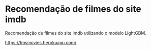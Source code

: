 # Recomendação de filmes do site imdb

Recomendação de filmes do site imdb utilizando o modelo LightGBM.


https://tmsmovies.herokuapp.com/
